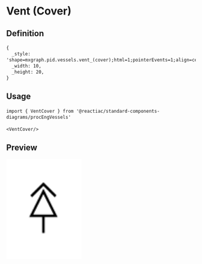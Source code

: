 # Vent (Cover)

## Definition

```
{
  _style: 'shape=mxgraph.pid.vessels.vent_(cover);html=1;pointerEvents=1;align=center;verticalLabelPosition=bottom;verticalAlign=top;dashed=0;',
  _width: 10,
  _height: 20,
}
```

## Usage

```
import { VentCover } from '@reactiac/standard-components-diagrams/procEngVessels'

<VentCover/>
```

## Preview

<img src="./vent-cover.png" width="200"/>
